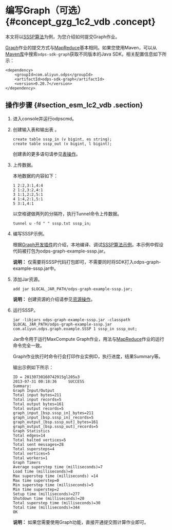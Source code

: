 # 编写Graph（可选） {#concept_gzg_1c2_vdb .concept}

本文将以[SSSP算法](../../../../../intl.zh-CN/用户指南/图模型/示例程序/单源最短距离.md)为例，为您介绍如何提交Graph作业。

[Graph](../../../../../intl.zh-CN/用户指南/图模型/图模型概述.md)作业的提交方式与[MapReduce](../../../../../intl.zh-CN/用户指南/MapReduce/功能介绍/作业提交.md)基本相同。如果您使用Maven，可以从[Maven库](http://search.maven.org/)中搜索`odps-sdk-graph`获取不同版本的Java SDK，相关配置信息如下所示：

```
<dependency>
    <groupId>com.aliyun.odps</groupId>
    <artifactId>odps-sdk-graph</artifactId>
    <version>0.20.7</version>
</dependency>
```

## 操作步骤 {#section_esm_lc2_vdb .section}

1.  进入console并运行odpscmd。
2.  创建输入表和输出表 。

    ```
    create table sssp_in (v bigint, es string);
    create table sssp_out (v bigint, l bigint);
    ```

    创建表的更多语句请参见[表操作](../../../../../intl.zh-CN/用户指南/SQL/DDL语句/表操作.md#)。

3.  上传数据。

    本地数据的内容如下：

    ```
    1 2:2,3:1,4:4
    2 1:2,3:2,4:1
    3 1:1,2:2,5:1
    4 1:4,2:1,5:1
    5 3:1,4:1
    ```

    以空格键做两列的分隔符，执行Tunnel命令上传数据。

    ```
    tunnel u -fd " " sssp.txt sssp_in;
    ```

4.  编写SSSP示例。

    根据[Graph开发插件](../../../../../intl.zh-CN/工具及下载/Eclipse开发插件/Graph开发插件介绍.md)的介绍，本地编译、调试[SSSP算法示例](../../../../../intl.zh-CN/用户指南/图模型/示例程序/单源最短距离.md)。本示例中假设代码被打包为odps-graph-example-sssp.jar。

    **说明：** 仅需要将SSSP代码打包即可，不需要同时将SDK打入odps-graph-example-sssp.jar中。

5.  添加Jar资源。

    ```
    add jar $LOCAL_JAR_PATH/odps-graph-example-sssp.jar;
    ```

    **说明：** 创建资源的介绍请参见[资源操作](../../../../../intl.zh-CN/用户指南/常用命令/资源操作.md)。

6.  运行SSSP。

    ```
    jar -libjars odps-graph-example-sssp.jar -classpath $LOCAL_JAR_PATH/odps-graph-example-sssp.jar com.aliyun.odps.graph.example.SSSP 1 sssp_in sssp_out;
    ```

    Jar命令用于运行MaxCompute Graph作业，用法与[MapReduce](../../../../../intl.zh-CN/用户指南/MapReduce/功能介绍/作业提交.md)作业的运行命令完全一致。

    Graph作业执行时命令行会打印作业实例ID，执行进度，结果Summary等。

    输出示例如下所示：

    ```
    ID = 20130730160742915gl205u3
    2013-07-31 00:18:36     SUCCESS
    Summary:
    Graph Input/Output
    Total input bytes=211
    Total input records=5
    Total output bytes=161
    Total output records=5
    graph_input_[bsp.sssp_in]_bytes=211
    graph_input_[bsp.sssp_in]_records=5
    graph_output_[bsp.sssp_out]_bytes=161
    graph_output_[bsp.sssp_out]_records=5
    Graph Statistics
    Total edges=14
    Total halted vertices=5
    Total sent messages=28
    Total supersteps=4
    Total vertices=5
    Total workers=1
    Graph Timers
    Average superstep time (milliseconds)=7
    Load time (milliseconds)=8
    Max superstep time (milliseconds) =14
    Max time superstep=0
    Min superstep time (milliseconds)=5
    Min time superstep=2
    Setup time (milliseconds)=277
    Shutdown time (milliseconds)=20
    Total superstep time (milliseconds)=30
    Total time (milliseconds)=344
    OK
    ```

    **说明：** 如果您需要使用Graph功能，直接开通提交图计算作业即可。


